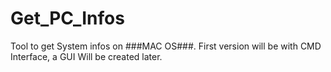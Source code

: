 # Get_PC_Infos
Tool to get System infos on ###MAC OS###. First version will be with CMD Interface, a GUI Will be created later. 
